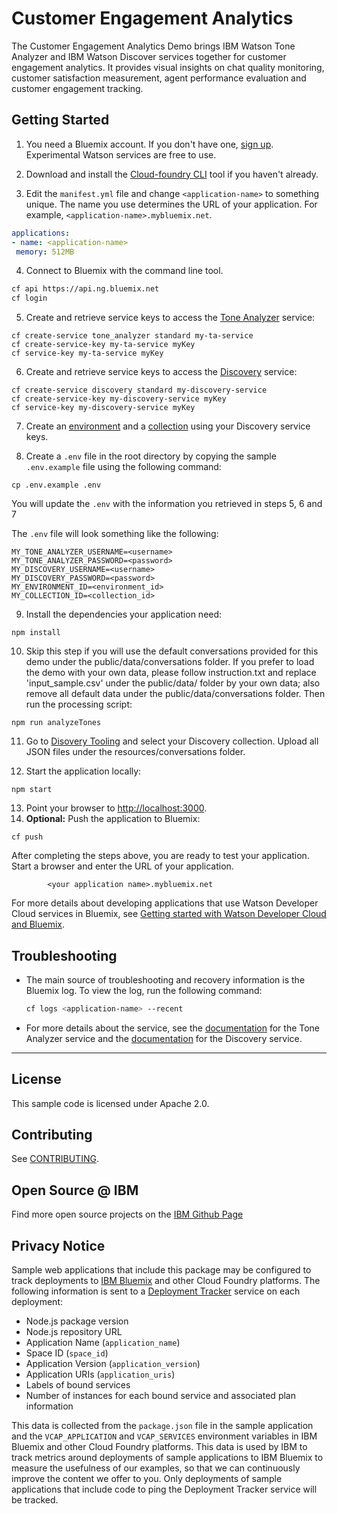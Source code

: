 # Customer Engagement Analytics

  The Customer Engagement Analytics Demo brings IBM Watson Tone Analyzer and IBM Watson Discover services together for customer engagement analytics. It provides visual insights on chat quality monitoring, customer satisfaction measurement, agent performance evaluation and customer engagement tracking.

## Getting Started

1. You need a Bluemix account. If you don't have one, [sign up][sign_up]. Experimental Watson services are free to use.

2. Download and install the [Cloud-foundry CLI][cloud_foundry] tool if you haven't already.

3. Edit the `manifest.yml` file and change `<application-name>` to something unique. The name you use determines the URL of your application. For example, `<application-name>.mybluemix.net`.

  ```yaml
  applications:
 - name: <application-name>
   memory: 512MB
  ```

4. Connect to Bluemix with the command line tool.

  ```sh
  cf api https://api.ng.bluemix.net
  cf login
  ```

5. Create and retrieve service keys to access the [Tone Analyzer][tone_analyzer_service_url] service:

  ```none
  cf create-service tone_analyzer standard my-ta-service
  cf create-service-key my-ta-service myKey
  cf service-key my-ta-service myKey
  ```

6. Create and retrieve service keys to access the [Discovery][discovery_service_url] service:

  ```none
  cf create-service discovery standard my-discovery-service
  cf create-service-key my-discovery-service myKey
  cf service-key my-discovery-service myKey
  ```
7. Create an [environment](https://www.ibm.com/watson/developercloud/discovery/api/v1/?curl#create_environment) and a [collection](https://www.ibm.com/watson/developercloud/discovery/api/v1/?curl#create-collection) using your Discovery service keys.

8. Create a `.env` file in the root directory by copying the sample `.env.example` file using the following command:

  ```none
  cp .env.example .env
  ```
  You will update the `.env` with the information you retrieved in steps 5, 6 and 7

  The `.env` file will look something like the following:

  ```none
MY_TONE_ANALYZER_USERNAME=<username>
MY_TONE_ANALYZER_PASSWORD=<password>
MY_DISCOVERY_USERNAME=<username>
MY_DISCOVERY_PASSWORD=<password>
MY_ENVIRONMENT_ID=<environment_id>
MY_COLLECTION_ID=<collection_id>
  ```

9. Install the dependencies your application need:

  ```none
  npm install
  ```

10. Skip this step if you will use the default conversations provided for this demo under the public/data/conversations folder. If you prefer to load the demo with your own data, please follow instruction.txt and replace 'input_sample.csv' under the public/data/ folder by your own data; also remove all default data under the public/data/conversations folder. Then run the processing script:

  ```none
  npm run analyzeTones
  ```
11. Go to [Disovery Tooling](https://discovery-tooling.mybluemix.net/) and select your Discovery collection. Upload all JSON files under the resources/conversations folder.

12. Start the application locally:

  ```none
  npm start
  ```

13. Point your browser to [http://localhost:3000](http://localhost:3000).
14. **Optional:** Push the application to Bluemix:

  ```none
  cf push
  ```

After completing the steps above, you are ready to test your application. Start a browser and enter the URL of your application.

            <your application name>.mybluemix.net


For more details about developing applications that use Watson Developer Cloud services in Bluemix, see [Getting started with Watson Developer Cloud and Bluemix][getting_started].


## Troubleshooting

* The main source of troubleshooting and recovery information is the Bluemix log. To view the log, run the following command:

  ```sh
  cf logs <application-name> --recent
  ```

* For more details about the service, see the [documentation][docs] for the Tone Analyzer service and the [documentation][docs2] for the Discovery service.


----


## License

  This sample code is licensed under Apache 2.0.

## Contributing

  See [CONTRIBUTING](.github/CONTRIBUTING.md).

## Open Source @ IBM
  Find more open source projects on the [IBM Github Page](http://ibm.github.io/)

## Privacy Notice

Sample web applications that include this package may be configured to track deployments to [IBM Bluemix](https://www.bluemix.net/) and other Cloud Foundry platforms. The following information is sent to a [Deployment Tracker](https://github.com/IBM-Bluemix/cf-deployment-tracker-service) service on each deployment:

* Node.js package version
* Node.js repository URL
* Application Name (`application_name`)
* Space ID (`space_id`)
* Application Version (`application_version`)
* Application URIs (`application_uris`)
* Labels of bound services
* Number of instances for each bound service and associated plan information

This data is collected from the `package.json` file in the sample application and the `VCAP_APPLICATION` and `VCAP_SERVICES` environment variables in IBM Bluemix and other Cloud Foundry platforms. This data is used by IBM to track metrics around deployments of sample applications to IBM Bluemix to measure the usefulness of our examples, so that we can continuously improve the content we offer to you. Only deployments of sample applications that include code to ping the Deployment Tracker service will be tracked.

[deploy_track_url]: https://github.com/cloudant-labs/deployment-tracker
[cloud_foundry]: https://github.com/cloudfoundry/cli
[getting_started]: https://www.ibm.com/watson/developercloud/doc/getting_started/
[docs]: http://www.ibm.com/watson/developercloud/tone-analyzer/
[docs2]: http://www.ibm.com/watson/developercloud/discovery/
[sign_up]: https://console.ng.bluemix.net/registration/
[tone_analyzer_service_url]: http://www.ibm.com/watson/developercloud/tone-analyzer.html
[discovery_service_url]: http://www.ibm.com/watson/developercloud/discovery.html
